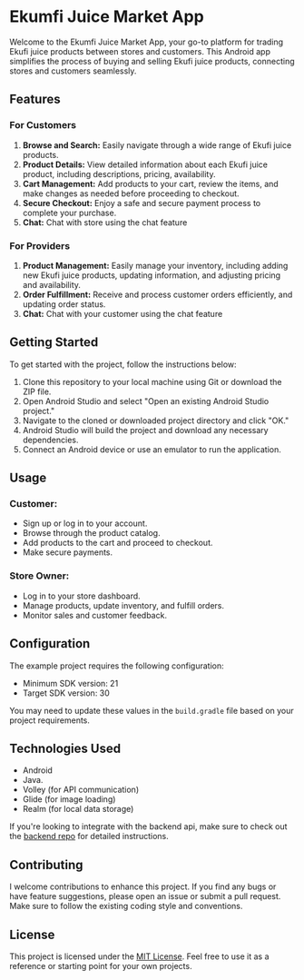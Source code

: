 # Ekumfi Juice Market App

Welcome to the Ekumfi Juice Market App, your go-to platform for trading Ekufi juice products between stores and customers. This Android app simplifies the process of buying and selling Ekufi juice products, connecting stores and customers seamlessly.

## Features

### For Customers

1. **Browse and Search:** Easily navigate through a wide range of Ekufi juice products.
2. **Product Details:** View detailed information about each Ekufi juice product, including descriptions, pricing, availability.
3. **Cart Management:** Add products to your cart, review the items, and make changes as needed before proceeding to checkout.
4. **Secure Checkout:** Enjoy a safe and secure payment process to complete your purchase.
5. **Chat:** Chat with store using the chat feature

### For Providers

1. **Product Management:** Easily manage your inventory, including adding new Ekufi juice products, updating information, and adjusting pricing and availability.
2. **Order Fulfillment:** Receive and process customer orders efficiently, and updating order status.
3. **Chat:** Chat with your customer using the chat feature

## Getting Started

To get started with the project, follow the instructions below:

1. Clone this repository to your local machine using Git or download the ZIP file.
2. Open Android Studio and select "Open an existing Android Studio project."
3. Navigate to the cloned or downloaded project directory and click "OK."
4. Android Studio will build the project and download any necessary dependencies.
5. Connect an Android device or use an emulator to run the application.

## Usage

### Customer:

- Sign up or log in to your account.
- Browse through the product catalog.
- Add products to the cart and proceed to checkout.
- Make secure payments.

### Store Owner:

- Log in to your store dashboard.
- Manage products, update inventory, and fulfill orders.
- Monitor sales and customer feedback.

## Configuration

The example project requires the following configuration:

- Minimum SDK version: 21
- Target SDK version: 30

You may need to update these values in the `build.gradle` file based on your project requirements.


## Technologies Used

- Android
- Java.
- Volley (for API communication)
- Glide (for image loading)
- Realm (for local data storage)

If you're looking to integrate with the backend api, make sure to check out the  [backend repo](https://github.com/cgardesey/ekumfi_juice_backend) for detailed instructions.

## Contributing

I welcome contributions to enhance this project. If you find any bugs or have feature suggestions, please open an issue or submit a pull request. Make sure to follow the existing coding style and conventions.

## License

This project is licensed under the [MIT License](https://opensource.org/licenses/MIT). Feel free to use it as a reference or starting point for your own projects.
